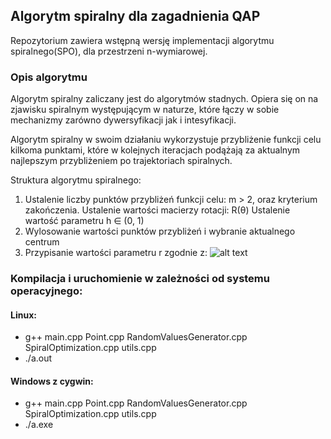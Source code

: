 ## Algorytm spiralny dla zagadnienia QAP

Repozytorium zawiera wstępną wersję implementacji algorytmu spiralnego(SPO), dla przestrzeni n-wymiarowej.

### Opis algorytmu

Algorytm spiralny zaliczany jest do algorytmów stadnych. Opiera się on na zjawisku spiralnym występującym w naturze, które łączy w sobie mechanizmy zarówno dywersyfikacji jak i intesyfikacji.

Algorytm spiralny w swoim działaniu wykorzystuje przybliżenie funkcji celu kilkoma punktami, które w kolejnych iteracjach podążają za aktualnym najlepszym przybliżeniem po trajektoriach spiralnych.

Struktura algorytmu spiralnego:
1. Ustalenie liczby punktów przybliżeń funkcji celu: m > 2, oraz kryterium zakończenia.
   Ustalenie wartości macierzy rotacji: R(θ)
   Ustalenie wartość parametru h ∈ (0, 1)
2. Wylosowanie wartości punktów przybliżeń i wybranie aktualnego centrum
3. Przypisanie wartości parametru r zgodnie z:
![alt text](https://ibb.co/hVhagS "Wzór na ładunek")


### Kompilacja i uruchomienie w zależności od systemu operacyjnego:

#### Linux:
* g++ main.cpp Point.cpp RandomValuesGenerator.cpp SpiralOptimization.cpp utils.cpp
* ./a.out

#### Windows z cygwin:
* g++ main.cpp Point.cpp RandomValuesGenerator.cpp SpiralOptimization.cpp utils.cpp
* ./a.exe

